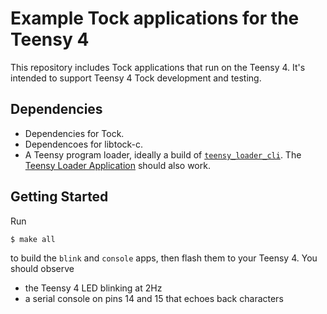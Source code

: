 # Example Tock applications for the Teensy 4

This repository includes Tock applications that run on the Teensy 4.
It's intended to support Teensy 4 Tock development and testing.

## Dependencies

- Dependencies for Tock.
- Dependencoes for libtock-c.
- A Teensy program loader, ideally a build of [`teensy_loader_cli`](https://github.com/PaulStoffregen/teensy_loader_cli).
  The [Teensy Loader Application](https://www.pjrc.com/teensy/loader.html) should also work.

## Getting Started

Run

```bash
$ make all
```

to build the `blink` and `console` apps, then flash them to your
Teensy 4. You should observe

- the Teensy 4 LED blinking at 2Hz
- a serial console on pins 14 and 15 that echoes back characters
